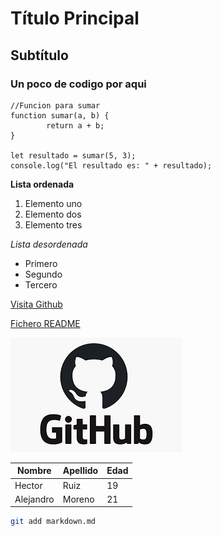 # Título Principal

## Subtítulo


### Un poco de codigo por aqui

	//Funcion para sumar
	function sumar(a, b) {
    		return a + b;
	}

	let resultado = sumar(5, 3);
	console.log("El resultado es: " + resultado);

**Lista ordenada**

1. Elemento uno
2. Elemento dos
3. Elemento tres

*Lista desordenada*
- Primero
- Segundo 
- Tercero

[Visita Github](https://github.com/Freitas04?tab=repositories)

[Fichero README](README.md)

![Imagen](githuib.png)

|  Nombre   |  Apellido  |  Edad  |
|---------- |------------|--------|
|  Hector   |    Ruiz    |   19   |
| Alejandro |	Moreno   |   21   |

```bash
git add markdown.md
